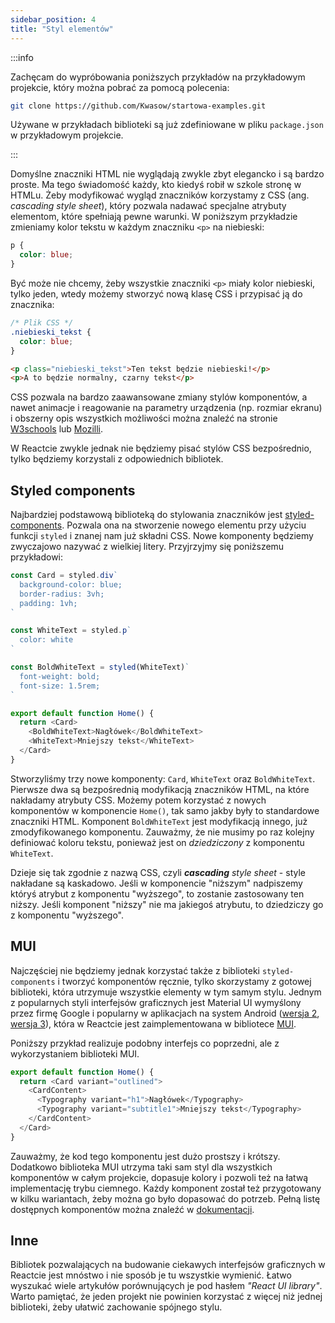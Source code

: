 ```yaml
---
sidebar_position: 4
title: "Styl elementów"
---
```


:::info

Zachęcam do wypróbowania poniższych przykładów na przykładowym projekcie, który
można pobrać za pomocą polecenia:

```bash
git clone https://github.com/Kwasow/startowa-examples.git
```

Używane w przykładach biblioteki są już zdefiniowane w pliku `package.json` w
przykładowym projekcie.

:::

Domyślne znaczniki HTML nie wyglądają zwykle zbyt elegancko i są bardzo proste.
Ma tego świadomość każdy, kto kiedyś robił w szkole stronę w HTMLu. Żeby
modyfikować wygląd znaczników korzystamy z CSS (ang. _cascading style sheet_),
który pozwala nadawać specjalne atrybuty elementom, które spełniają pewne
warunki. W poniższym przykładzie zmieniamy kolor tekstu w każdym znaczniku
`<p>` na niebieski:

```css
p {
  color: blue;
}
```

Być może nie chcemy, żeby wszystkie znaczniki `<p>` miały kolor niebieski,
tylko jeden, wtedy możemy stworzyć nową klasę CSS i przypisać ją do znacznika:

```css
/* Plik CSS */
.niebieski_tekst {
  color: blue;
}
```

```html
<p class="niebieski_tekst">Ten tekst będzie niebieski!</p>
<p>A to będzie normalny, czarny tekst</p>
```

CSS pozwala na bardzo zaawansowane zmiany stylów komponentów, a nawet animacje
i reagowanie na parametry urządzenia (np. rozmiar ekranu) i obszerny opis
wszystkich możliwości można znaleźć na stronie [W3schools](https://www.w3schools.com/Css/)
lub [Mozilli](https://developer.mozilla.org/en-US/docs/Web/CSS).

W Reactcie zwykle jednak nie będziemy pisać stylów CSS bezpośrednio, tylko
będziemy korzystali z odpowiednich bibliotek.

## Styled components

Najbardziej podstawową biblioteką do stylowania znaczników jest
[styled-components](https://styled-components.com/).
Pozwala ona na stworzenie nowego elementu przy użyciu funkcji `styled` i znanej
nam już składni CSS. Nowe komponenty będziemy zwyczajowo nazywać z wielkiej
litery. Przyjrzyjmy się poniższemu przykładowi:

```ts
const Card = styled.div`
  background-color: blue;
  border-radius: 3vh;
  padding: 1vh;
`

const WhiteText = styled.p`
  color: white
`

const BoldWhiteText = styled(WhiteText)`
  font-weight: bold;
  font-size: 1.5rem;
`

export default function Home() {
  return <Card>
    <BoldWhiteText>Nagłówek</BoldWhiteText>
    <WhiteText>Mniejszy tekst</WhiteText>
  </Card>
}
```

Stworzyliśmy trzy nowe komponenty: `Card`, `WhiteText` oraz `BoldWhiteText`.
Pierwsze dwa są bezpośrednią modyfikacją znaczników HTML, na które nakładamy
atrybuty CSS. Możemy potem korzystać z nowych komponentów w komponencie `Home()`,
tak samo jakby były to standardowe znaczniki HTML. Komponent `BoldWhiteText`
jest modyfikacją innego, już zmodyfikowanego komponentu. Zauważmy, że nie musimy
po raz kolejny definiować koloru tekstu, ponieważ jest on _dziedziczony_ z komponentu
`WhiteText`.

Dzieje się tak zgodnie z nazwą CSS, czyli _**cascading** style sheet_ - style
nakładane są kaskadowo. Jeśli w komponencie "niższym" nadpiszemy któryś atrybut
z komponentu "wyższego", to zostanie zastosowany ten niższy. Jeśli komponent
"niższy" nie ma jakiegoś atrybutu, to dziedziczy go z komponentu "wyższego".

## MUI

Najczęściej nie będziemy jednak korzystać także z biblioteki `styled-components`
i tworzyć komponentów ręcznie, tylko skorzystamy z gotowej biblioteki, która
utrzymuje wszystkie elementy w tym samym stylu. Jednym z popularnych styli
interfejsów graficznych jest Material UI wymyślony przez firmę Google i popularny
w aplikacjach na system Android ([wersja 2](https://m2.material.io/components?platform=android),
[wersja 3](https://m3.material.io/components)), która w Reactcie jest zaimplementowana
w bibliotece [MUI](https://mui.com/).

Poniższy przykład realizuje podobny interfejs co poprzedni, ale z wykorzystaniem
biblioteki MUI.

```ts
export default function Home() {
  return <Card variant="outlined">
    <CardContent>
      <Typography variant="h1">Nagłówek</Typography>
      <Typography variant="subtitle1">Mniejszy tekst</Typography>
    </CardContent>
  </Card>
}
```

Zauważmy, że kod tego komponentu jest dużo prostszy i krótszy. Dodatkowo biblioteka
MUI utrzyma taki sam styl dla wszystkich komponentów w całym projekcie, dopasuje
kolory i pozwoli też na łatwą implementację trybu ciemnego. Każdy komponent
został też przygotowany w kilku wariantach, żeby można go było dopasować do
potrzeb. Pełną listę dostępnych komponentów można znaleźć w
[dokumentacji](https://mui.com/material-ui/all-components/).

## Inne

Bibliotek pozwalających na budowanie ciekawych interfejsów graficznych w Reactcie
jest mnóstwo i nie sposób je tu wszystkie wymienić. Łatwo wyszukać wiele
artykułów porównujących je pod hasłem _"React UI library"_. Warto pamiętać, że
jeden projekt nie powinien korzystać z więcej niż jednej biblioteki, żeby
ułatwić zachowanie spójnego stylu.
